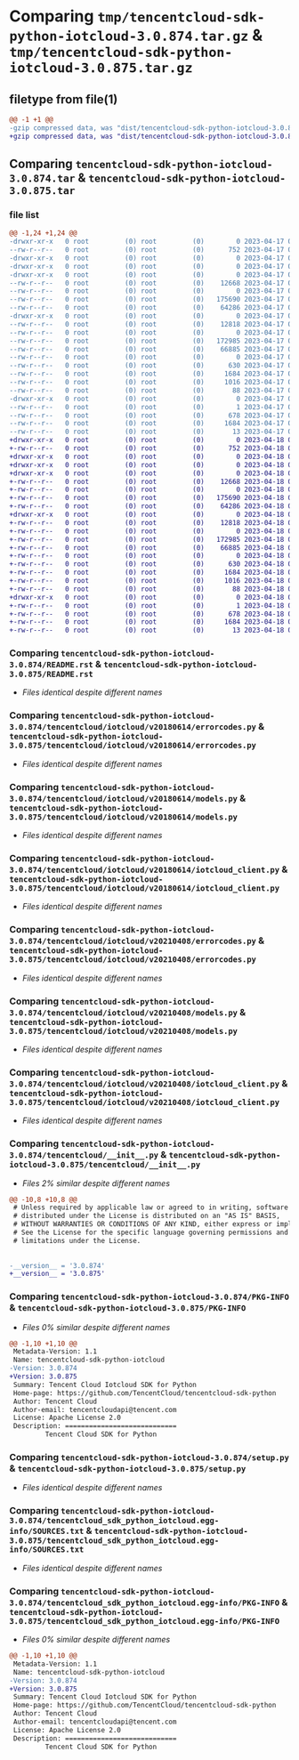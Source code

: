 # Comparing `tmp/tencentcloud-sdk-python-iotcloud-3.0.874.tar.gz` & `tmp/tencentcloud-sdk-python-iotcloud-3.0.875.tar.gz`

## filetype from file(1)

```diff
@@ -1 +1 @@
-gzip compressed data, was "dist/tencentcloud-sdk-python-iotcloud-3.0.874.tar", last modified: Mon Apr 17 00:32:31 2023, max compression
+gzip compressed data, was "dist/tencentcloud-sdk-python-iotcloud-3.0.875.tar", last modified: Tue Apr 18 00:44:04 2023, max compression
```

## Comparing `tencentcloud-sdk-python-iotcloud-3.0.874.tar` & `tencentcloud-sdk-python-iotcloud-3.0.875.tar`

### file list

```diff
@@ -1,24 +1,24 @@
-drwxr-xr-x   0 root         (0) root         (0)        0 2023-04-17 00:32:31.000000 tencentcloud-sdk-python-iotcloud-3.0.874/
--rw-r--r--   0 root         (0) root         (0)      752 2023-04-17 00:32:31.000000 tencentcloud-sdk-python-iotcloud-3.0.874/README.rst
-drwxr-xr-x   0 root         (0) root         (0)        0 2023-04-17 00:32:31.000000 tencentcloud-sdk-python-iotcloud-3.0.874/tencentcloud/
-drwxr-xr-x   0 root         (0) root         (0)        0 2023-04-17 00:32:31.000000 tencentcloud-sdk-python-iotcloud-3.0.874/tencentcloud/iotcloud/
-drwxr-xr-x   0 root         (0) root         (0)        0 2023-04-17 00:32:31.000000 tencentcloud-sdk-python-iotcloud-3.0.874/tencentcloud/iotcloud/v20180614/
--rw-r--r--   0 root         (0) root         (0)    12668 2023-04-17 00:32:31.000000 tencentcloud-sdk-python-iotcloud-3.0.874/tencentcloud/iotcloud/v20180614/errorcodes.py
--rw-r--r--   0 root         (0) root         (0)        0 2023-04-17 00:32:31.000000 tencentcloud-sdk-python-iotcloud-3.0.874/tencentcloud/iotcloud/v20180614/__init__.py
--rw-r--r--   0 root         (0) root         (0)   175690 2023-04-17 00:32:31.000000 tencentcloud-sdk-python-iotcloud-3.0.874/tencentcloud/iotcloud/v20180614/models.py
--rw-r--r--   0 root         (0) root         (0)    64286 2023-04-17 00:32:31.000000 tencentcloud-sdk-python-iotcloud-3.0.874/tencentcloud/iotcloud/v20180614/iotcloud_client.py
-drwxr-xr-x   0 root         (0) root         (0)        0 2023-04-17 00:32:31.000000 tencentcloud-sdk-python-iotcloud-3.0.874/tencentcloud/iotcloud/v20210408/
--rw-r--r--   0 root         (0) root         (0)    12818 2023-04-17 00:32:31.000000 tencentcloud-sdk-python-iotcloud-3.0.874/tencentcloud/iotcloud/v20210408/errorcodes.py
--rw-r--r--   0 root         (0) root         (0)        0 2023-04-17 00:32:31.000000 tencentcloud-sdk-python-iotcloud-3.0.874/tencentcloud/iotcloud/v20210408/__init__.py
--rw-r--r--   0 root         (0) root         (0)   172985 2023-04-17 00:32:31.000000 tencentcloud-sdk-python-iotcloud-3.0.874/tencentcloud/iotcloud/v20210408/models.py
--rw-r--r--   0 root         (0) root         (0)    66885 2023-04-17 00:32:31.000000 tencentcloud-sdk-python-iotcloud-3.0.874/tencentcloud/iotcloud/v20210408/iotcloud_client.py
--rw-r--r--   0 root         (0) root         (0)        0 2023-04-17 00:32:31.000000 tencentcloud-sdk-python-iotcloud-3.0.874/tencentcloud/iotcloud/__init__.py
--rw-r--r--   0 root         (0) root         (0)      630 2023-04-17 00:32:31.000000 tencentcloud-sdk-python-iotcloud-3.0.874/tencentcloud/__init__.py
--rw-r--r--   0 root         (0) root         (0)     1684 2023-04-17 00:32:31.000000 tencentcloud-sdk-python-iotcloud-3.0.874/PKG-INFO
--rw-r--r--   0 root         (0) root         (0)     1016 2023-04-17 00:32:31.000000 tencentcloud-sdk-python-iotcloud-3.0.874/setup.py
--rw-r--r--   0 root         (0) root         (0)       88 2023-04-17 00:32:31.000000 tencentcloud-sdk-python-iotcloud-3.0.874/setup.cfg
-drwxr-xr-x   0 root         (0) root         (0)        0 2023-04-17 00:32:31.000000 tencentcloud-sdk-python-iotcloud-3.0.874/tencentcloud_sdk_python_iotcloud.egg-info/
--rw-r--r--   0 root         (0) root         (0)        1 2023-04-17 00:32:31.000000 tencentcloud-sdk-python-iotcloud-3.0.874/tencentcloud_sdk_python_iotcloud.egg-info/dependency_links.txt
--rw-r--r--   0 root         (0) root         (0)      678 2023-04-17 00:32:31.000000 tencentcloud-sdk-python-iotcloud-3.0.874/tencentcloud_sdk_python_iotcloud.egg-info/SOURCES.txt
--rw-r--r--   0 root         (0) root         (0)     1684 2023-04-17 00:32:31.000000 tencentcloud-sdk-python-iotcloud-3.0.874/tencentcloud_sdk_python_iotcloud.egg-info/PKG-INFO
--rw-r--r--   0 root         (0) root         (0)       13 2023-04-17 00:32:31.000000 tencentcloud-sdk-python-iotcloud-3.0.874/tencentcloud_sdk_python_iotcloud.egg-info/top_level.txt
+drwxr-xr-x   0 root         (0) root         (0)        0 2023-04-18 00:44:04.000000 tencentcloud-sdk-python-iotcloud-3.0.875/
+-rw-r--r--   0 root         (0) root         (0)      752 2023-04-18 00:44:04.000000 tencentcloud-sdk-python-iotcloud-3.0.875/README.rst
+drwxr-xr-x   0 root         (0) root         (0)        0 2023-04-18 00:44:04.000000 tencentcloud-sdk-python-iotcloud-3.0.875/tencentcloud/
+drwxr-xr-x   0 root         (0) root         (0)        0 2023-04-18 00:44:04.000000 tencentcloud-sdk-python-iotcloud-3.0.875/tencentcloud/iotcloud/
+drwxr-xr-x   0 root         (0) root         (0)        0 2023-04-18 00:44:04.000000 tencentcloud-sdk-python-iotcloud-3.0.875/tencentcloud/iotcloud/v20180614/
+-rw-r--r--   0 root         (0) root         (0)    12668 2023-04-18 00:44:04.000000 tencentcloud-sdk-python-iotcloud-3.0.875/tencentcloud/iotcloud/v20180614/errorcodes.py
+-rw-r--r--   0 root         (0) root         (0)        0 2023-04-18 00:44:04.000000 tencentcloud-sdk-python-iotcloud-3.0.875/tencentcloud/iotcloud/v20180614/__init__.py
+-rw-r--r--   0 root         (0) root         (0)   175690 2023-04-18 00:44:04.000000 tencentcloud-sdk-python-iotcloud-3.0.875/tencentcloud/iotcloud/v20180614/models.py
+-rw-r--r--   0 root         (0) root         (0)    64286 2023-04-18 00:44:04.000000 tencentcloud-sdk-python-iotcloud-3.0.875/tencentcloud/iotcloud/v20180614/iotcloud_client.py
+drwxr-xr-x   0 root         (0) root         (0)        0 2023-04-18 00:44:04.000000 tencentcloud-sdk-python-iotcloud-3.0.875/tencentcloud/iotcloud/v20210408/
+-rw-r--r--   0 root         (0) root         (0)    12818 2023-04-18 00:44:04.000000 tencentcloud-sdk-python-iotcloud-3.0.875/tencentcloud/iotcloud/v20210408/errorcodes.py
+-rw-r--r--   0 root         (0) root         (0)        0 2023-04-18 00:44:04.000000 tencentcloud-sdk-python-iotcloud-3.0.875/tencentcloud/iotcloud/v20210408/__init__.py
+-rw-r--r--   0 root         (0) root         (0)   172985 2023-04-18 00:44:04.000000 tencentcloud-sdk-python-iotcloud-3.0.875/tencentcloud/iotcloud/v20210408/models.py
+-rw-r--r--   0 root         (0) root         (0)    66885 2023-04-18 00:44:04.000000 tencentcloud-sdk-python-iotcloud-3.0.875/tencentcloud/iotcloud/v20210408/iotcloud_client.py
+-rw-r--r--   0 root         (0) root         (0)        0 2023-04-18 00:44:04.000000 tencentcloud-sdk-python-iotcloud-3.0.875/tencentcloud/iotcloud/__init__.py
+-rw-r--r--   0 root         (0) root         (0)      630 2023-04-18 00:44:04.000000 tencentcloud-sdk-python-iotcloud-3.0.875/tencentcloud/__init__.py
+-rw-r--r--   0 root         (0) root         (0)     1684 2023-04-18 00:44:04.000000 tencentcloud-sdk-python-iotcloud-3.0.875/PKG-INFO
+-rw-r--r--   0 root         (0) root         (0)     1016 2023-04-18 00:44:04.000000 tencentcloud-sdk-python-iotcloud-3.0.875/setup.py
+-rw-r--r--   0 root         (0) root         (0)       88 2023-04-18 00:44:04.000000 tencentcloud-sdk-python-iotcloud-3.0.875/setup.cfg
+drwxr-xr-x   0 root         (0) root         (0)        0 2023-04-18 00:44:04.000000 tencentcloud-sdk-python-iotcloud-3.0.875/tencentcloud_sdk_python_iotcloud.egg-info/
+-rw-r--r--   0 root         (0) root         (0)        1 2023-04-18 00:44:04.000000 tencentcloud-sdk-python-iotcloud-3.0.875/tencentcloud_sdk_python_iotcloud.egg-info/dependency_links.txt
+-rw-r--r--   0 root         (0) root         (0)      678 2023-04-18 00:44:04.000000 tencentcloud-sdk-python-iotcloud-3.0.875/tencentcloud_sdk_python_iotcloud.egg-info/SOURCES.txt
+-rw-r--r--   0 root         (0) root         (0)     1684 2023-04-18 00:44:04.000000 tencentcloud-sdk-python-iotcloud-3.0.875/tencentcloud_sdk_python_iotcloud.egg-info/PKG-INFO
+-rw-r--r--   0 root         (0) root         (0)       13 2023-04-18 00:44:04.000000 tencentcloud-sdk-python-iotcloud-3.0.875/tencentcloud_sdk_python_iotcloud.egg-info/top_level.txt
```

### Comparing `tencentcloud-sdk-python-iotcloud-3.0.874/README.rst` & `tencentcloud-sdk-python-iotcloud-3.0.875/README.rst`

 * *Files identical despite different names*

### Comparing `tencentcloud-sdk-python-iotcloud-3.0.874/tencentcloud/iotcloud/v20180614/errorcodes.py` & `tencentcloud-sdk-python-iotcloud-3.0.875/tencentcloud/iotcloud/v20180614/errorcodes.py`

 * *Files identical despite different names*

### Comparing `tencentcloud-sdk-python-iotcloud-3.0.874/tencentcloud/iotcloud/v20180614/models.py` & `tencentcloud-sdk-python-iotcloud-3.0.875/tencentcloud/iotcloud/v20180614/models.py`

 * *Files identical despite different names*

### Comparing `tencentcloud-sdk-python-iotcloud-3.0.874/tencentcloud/iotcloud/v20180614/iotcloud_client.py` & `tencentcloud-sdk-python-iotcloud-3.0.875/tencentcloud/iotcloud/v20180614/iotcloud_client.py`

 * *Files identical despite different names*

### Comparing `tencentcloud-sdk-python-iotcloud-3.0.874/tencentcloud/iotcloud/v20210408/errorcodes.py` & `tencentcloud-sdk-python-iotcloud-3.0.875/tencentcloud/iotcloud/v20210408/errorcodes.py`

 * *Files identical despite different names*

### Comparing `tencentcloud-sdk-python-iotcloud-3.0.874/tencentcloud/iotcloud/v20210408/models.py` & `tencentcloud-sdk-python-iotcloud-3.0.875/tencentcloud/iotcloud/v20210408/models.py`

 * *Files identical despite different names*

### Comparing `tencentcloud-sdk-python-iotcloud-3.0.874/tencentcloud/iotcloud/v20210408/iotcloud_client.py` & `tencentcloud-sdk-python-iotcloud-3.0.875/tencentcloud/iotcloud/v20210408/iotcloud_client.py`

 * *Files identical despite different names*

### Comparing `tencentcloud-sdk-python-iotcloud-3.0.874/tencentcloud/__init__.py` & `tencentcloud-sdk-python-iotcloud-3.0.875/tencentcloud/__init__.py`

 * *Files 2% similar despite different names*

```diff
@@ -10,8 +10,8 @@
 # Unless required by applicable law or agreed to in writing, software
 # distributed under the License is distributed on an "AS IS" BASIS,
 # WITHOUT WARRANTIES OR CONDITIONS OF ANY KIND, either express or implied.
 # See the License for the specific language governing permissions and
 # limitations under the License.
 
 
-__version__ = '3.0.874'
+__version__ = '3.0.875'
```

### Comparing `tencentcloud-sdk-python-iotcloud-3.0.874/PKG-INFO` & `tencentcloud-sdk-python-iotcloud-3.0.875/PKG-INFO`

 * *Files 0% similar despite different names*

```diff
@@ -1,10 +1,10 @@
 Metadata-Version: 1.1
 Name: tencentcloud-sdk-python-iotcloud
-Version: 3.0.874
+Version: 3.0.875
 Summary: Tencent Cloud Iotcloud SDK for Python
 Home-page: https://github.com/TencentCloud/tencentcloud-sdk-python
 Author: Tencent Cloud
 Author-email: tencentcloudapi@tencent.com
 License: Apache License 2.0
 Description: ============================
         Tencent Cloud SDK for Python
```

### Comparing `tencentcloud-sdk-python-iotcloud-3.0.874/setup.py` & `tencentcloud-sdk-python-iotcloud-3.0.875/setup.py`

 * *Files identical despite different names*

### Comparing `tencentcloud-sdk-python-iotcloud-3.0.874/tencentcloud_sdk_python_iotcloud.egg-info/SOURCES.txt` & `tencentcloud-sdk-python-iotcloud-3.0.875/tencentcloud_sdk_python_iotcloud.egg-info/SOURCES.txt`

 * *Files identical despite different names*

### Comparing `tencentcloud-sdk-python-iotcloud-3.0.874/tencentcloud_sdk_python_iotcloud.egg-info/PKG-INFO` & `tencentcloud-sdk-python-iotcloud-3.0.875/tencentcloud_sdk_python_iotcloud.egg-info/PKG-INFO`

 * *Files 0% similar despite different names*

```diff
@@ -1,10 +1,10 @@
 Metadata-Version: 1.1
 Name: tencentcloud-sdk-python-iotcloud
-Version: 3.0.874
+Version: 3.0.875
 Summary: Tencent Cloud Iotcloud SDK for Python
 Home-page: https://github.com/TencentCloud/tencentcloud-sdk-python
 Author: Tencent Cloud
 Author-email: tencentcloudapi@tencent.com
 License: Apache License 2.0
 Description: ============================
         Tencent Cloud SDK for Python
```

